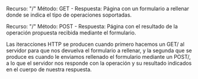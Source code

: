 Recurso: "/"
Método: GET - Respuesta: Página con un formulario a rellenar donde se indica el tipo de operaciones soportadas. 

Recurso: "/"
Método: POST - Respuesta: Página con el resultado de la operación propuesta recibida mediante el formulario. 


Las iteracciones HTTP se producen cuando primero hacemos un GET/ al servidor para que nos devuelva el formulario a rellenar, y la segunda que se produce es cuando le enviamos rellenado el formulario mediante un POST/, a lo que el servidor nos responde con la operación y su resultado indicados en el cuerpo de nuestra respuesta. 
